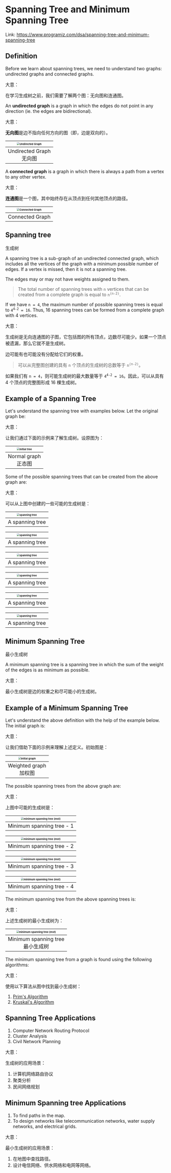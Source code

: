 # Spanning Tree and Minimum Spanning Tree



Link: https://www.programiz.com/dsa/spanning-tree-and-minimum-spanning-tree





## Definition

Before we learn about spanning trees, we need to understand two graphs: undirected graphs and connected graphs.

大意：

在学习生成树之前，我们需要了解两个图：无向图和连通图。



An **undirected graph** is a graph in which the edges do not point in any direction (ie. the edges are bidirectional).

大意：

**无向图**是边不指向任何方向的图（即，边是双向的）。

| <img src="1.Spanning Tree.assets/undirected-graph.png" alt="Undirected Graph" style="zoom:50%;" /> |
| :----------------------------------------------------------: |
|                 Undirected Graph<br />无向图                 |



A **connected graph** is a graph in which there is always a path from a vertex to any other vertex.

大意：

**连通图**是一个图，其中始终存在从顶点到任何其他顶点的路径。

| <img src="1.Spanning Tree.assets/connected-graph.png" alt="Connected Graph" style="zoom:50%;" /> |
| :----------------------------------------------------------: |
|                       Connected Graph                        |





## Spanning tree

生成树

A spanning tree is a sub-graph of an undirected connected graph, which includes all the vertices of the graph with a minimum possible number of edges. If a vertex is missed, then it is not a spanning tree.

The edges may or may not have weights assigned to them.

>   The total number of spanning trees with `n` vertices that can be created from a complete graph is equal to <code>n<sup>(n-2)</sup></code>.

If we have `n = 4`, the maximum number of possible spanning trees is equal to <code>4<sup>4-2</sup> = 16</code>. Thus, 16 spanning trees can be formed from a complete graph with 4 vertices.

大意：

生成树是无向连通图的子图，它包括图的所有顶点，边数尽可能少。如果一个顶点被遗漏，那么它就不是生成树。

边可能有也可能没有分配给它们的权重。

>   可以从完整图创建的具有 `n` 个顶点的生成树的总数等于 <code>n<sup>(n-2)</sup></code>。

如果我们有 `n = 4`，则可能生成树的最大数量等于 <code>4<sup>4-2</sup> = 16</code>。因此，可以从具有 4 个顶点的完整图形成 16 棵生成树。





## Example of a Spanning Tree

Let's understand the spanning tree with examples below. Let the original graph be:

大意：

让我们通过下面的示例来了解生成树。设原图为：

| <img src="1.Spanning Tree.assets/initial-tree_0.png" alt="initial tree" style="zoom:50%;" /> |
| :----------------------------------------------------------: |
|                   Normal graph<br />正态图                   |



Some of the possible spanning trees that can be created from the above graph are:

大意：

可以从上图中创建的一些可能的生成树是：

| <img src="1.Spanning Tree.assets/spanning-tree-1_0.png" alt="spanning tree" style="zoom:50%;" /> |
| :----------------------------------------------------------: |
|                       A spanning tree                        |

| <img src="1.Spanning Tree.assets/spanning-tree-2_0.png" alt="spanning tree" style="zoom:50%;" /> |
| :----------------------------------------------------------: |
|                       A spanning tree                        |

| <img src="1.Spanning Tree.assets/spanning-tree-3_0.png" alt="spanning tree" style="zoom:50%;" /> |
| :----------------------------------------------------------: |
|                       A spanning tree                        |

| <img src="1.Spanning Tree.assets/spanning-tree-4_0.png" alt="spanning tree" style="zoom:50%;" /> |
| :----------------------------------------------------------: |
|                       A spanning tree                        |

| <img src="1.Spanning Tree.assets/spanning-tree-5_0.png" alt="spanning tree" style="zoom:50%;" /> |
| :----------------------------------------------------------: |
|                       A spanning tree                        |

| <img src="1.Spanning Tree.assets/spanning-tree-6_0.png" alt="spanning tree" style="zoom:50%;" /> |
| :----------------------------------------------------------: |
|                       A spanning tree                        |





## Minimum Spanning Tree

最小生成树

A minimum spanning tree is a spanning tree in which the sum of the weight of the edges is as minimum as possible.

大意：

最小生成树是边的权重之和尽可能小的生成树。





## Example of a Minimum Spanning Tree

Let's understand the above definition with the help of the example below. The initial graph is:

大意：

让我们借助下面的示例来理解上述定义。初始图是：

| <img src="1.Spanning Tree.assets/initial-tree-mst_0_1.png" alt="initial graph" style="zoom:50%;" /> |
| :----------------------------------------------------------: |
|                  Weighted graph<br />加权图                  |



The possible spanning trees from the above graph are:

大意：

上图中可能的生成树是：

| <img src="1.Spanning Tree.assets/mst-1_0_1.png" alt="minimum spanning tree (mst)" style="zoom:50%;" /> |
| :----------------------------------------------------------: |
|                  Minimum spanning tree - 1                   |

| <img src="1.Spanning Tree.assets/mst-3_0_1.png" alt="minimum spanning tree (mst)" style="zoom:50%;" /> |
| :----------------------------------------------------------: |
|                  Minimum spanning tree - 2                   |

| <img src="1.Spanning Tree.assets/mst-4_0_1.png" alt="minimum spanning tree (mst)" style="zoom:50%;" /> |
| :----------------------------------------------------------: |
|                  Minimum spanning tree - 3                   |

| <img src="1.Spanning Tree.assets/mst_0_1.png" alt="minimum spanning tree (mst)" style="zoom:50%;" /> |
| :----------------------------------------------------------: |
|                  Minimum spanning tree - 4                   |



The minimum spanning tree from the above spanning trees is:

大意：

上述生成树的最小生成树为：

| <img src="1.Spanning Tree.assets/mst_1_1.png" alt="minimum spanning tree (mst)" style="zoom:50%;" /> |
| :----------------------------------------------------------: |
|            Minimum spanning tree<br />最小生成树             |



The minimum spanning tree from a graph is found using the following algorithms:

大意：

使用以下算法从图中找到最小生成树：

1.  [Prim's Algorithm](https://www.programiz.com/dsa/prim-algorithm)
2.  [Kruskal's Algorithm](https://www.programiz.com/dsa/kruskal-algorithm)





## Spanning Tree Applications

1.  Computer Network Routing Protocol
2.  Cluster Analysis
3.  Civil Network Planning

大意：

生成树的应用场景：

1.  计算机网络路由协议
2.  聚类分析
3.  民间网络规划





## Minimum Spanning tree Applications

1.  To find paths in the map.
2.  To design networks like telecommunication networks, water supply networks, and electrical grids.

大意：

最小生成树的应用场景：

1.  在地图中查找路径。
2.  设计电信网络、供水网络和电网等网络。